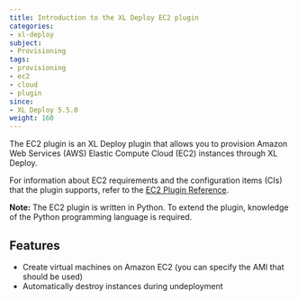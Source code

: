 ```yaml
---
title: Introduction to the XL Deploy EC2 plugin
categories:
- xl-deploy
subject:
- Provisioning
tags:
- provisioning
- ec2
- cloud
- plugin
since:
- XL Deploy 5.5.0
weight: 160
---
```


The EC2 plugin is an XL Deploy plugin that allows you to provision Amazon Web Services (AWS) Elastic Compute Cloud (EC2) instances through XL Deploy.

For information about EC2 requirements and the configuration items (CIs) that the plugin supports, refer to the [EC2 Plugin Reference](/xl-deploy-xld-aws-ec2-plugin/latest/ec2PluginManual.html).

**Note:** The EC2 plugin is written in Python. To extend the plugin, knowledge of the Python programming language is required.

## Features

* Create virtual machines on Amazon EC2 (you can specify the AMI that should be used)
* Automatically destroy instances during undeployment
